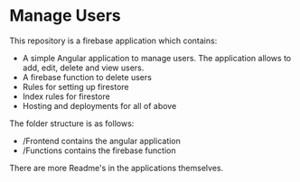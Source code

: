 # Manage Users
This repository is a firebase application which contains: 
  - A simple Angular application to manage users. The application allows to add, edit, delete and view users.
  - A firebase function to delete users
  - Rules for setting up firestore
  - Index rules for firestore
  - Hosting and deployments for all of above

The folder structure is as follows:
  - /Frontend contains the angular application
  - /Functions contains the firebase function

There are more Readme's in the applications themselves.
